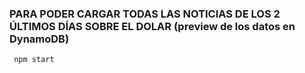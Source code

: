 ### PARA PODER CARGAR TODAS LAS NOTICIAS DE LOS 2 ÚLTIMOS DÍAS SOBRE EL DOLAR (preview de los datos en DynamoDB)

     npm start
